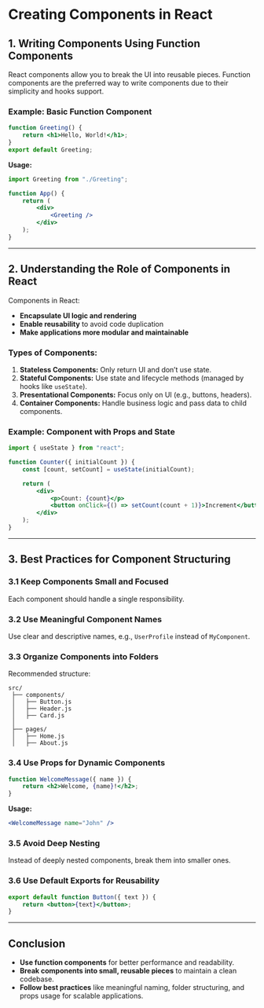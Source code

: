 # Creating Components in React

## 1. Writing Components Using Function Components
React components allow you to break the UI into reusable pieces. Function components are the preferred way to write components due to their simplicity and hooks support.

### Example: Basic Function Component
```jsx
function Greeting() {
    return <h1>Hello, World!</h1>;
}
export default Greeting;
```
**Usage:**
```jsx
import Greeting from "./Greeting";

function App() {
    return (
        <div>
            <Greeting />
        </div>
    );
}
```

---

## 2. Understanding the Role of Components in React
Components in React:
- **Encapsulate UI logic and rendering**
- **Enable reusability** to avoid code duplication
- **Make applications more modular and maintainable**

### Types of Components:
1. **Stateless Components:** Only return UI and don’t use state.
2. **Stateful Components:** Use state and lifecycle methods (managed by hooks like `useState`).
3. **Presentational Components:** Focus only on UI (e.g., buttons, headers).
4. **Container Components:** Handle business logic and pass data to child components.

### Example: Component with Props and State
```jsx
import { useState } from "react";

function Counter({ initialCount }) {
    const [count, setCount] = useState(initialCount);

    return (
        <div>
            <p>Count: {count}</p>
            <button onClick={() => setCount(count + 1)}>Increment</button>
        </div>
    );
}
```

---

## 3. Best Practices for Component Structuring
### 3.1 Keep Components Small and Focused
Each component should handle a single responsibility.

### 3.2 Use Meaningful Component Names
Use clear and descriptive names, e.g., `UserProfile` instead of `MyComponent`.

### 3.3 Organize Components into Folders
Recommended structure:
```
src/
 ├── components/
 │   ├── Button.js
 │   ├── Header.js
 │   ├── Card.js
 │
 ├── pages/
 │   ├── Home.js
 │   ├── About.js
```

### 3.4 Use Props for Dynamic Components
```jsx
function WelcomeMessage({ name }) {
    return <h2>Welcome, {name}!</h2>;
}
```
**Usage:**
```jsx
<WelcomeMessage name="John" />
```

### 3.5 Avoid Deep Nesting
Instead of deeply nested components, break them into smaller ones.

### 3.6 Use Default Exports for Reusability
```jsx
export default function Button({ text }) {
    return <button>{text}</button>;
}
```

---

## Conclusion
- **Use function components** for better performance and readability.
- **Break components into small, reusable pieces** to maintain a clean codebase.
- **Follow best practices** like meaningful naming, folder structuring, and props usage for scalable applications.
